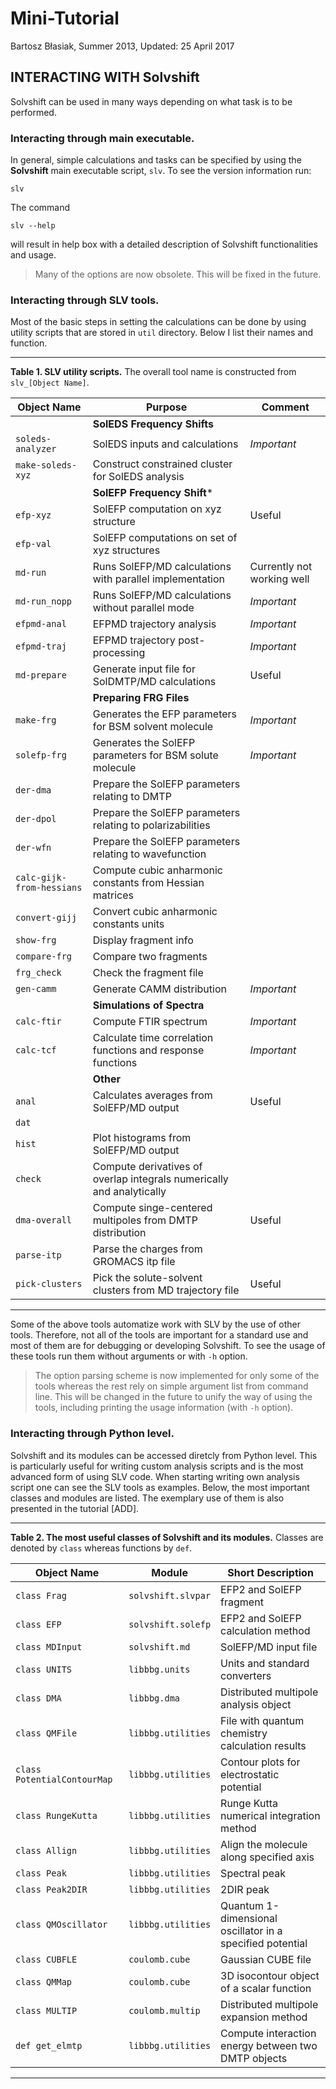 Mini-Tutorial
=============

Bartosz Błasiak, Summer 2013, Updated: 25 April 2017

INTERACTING WITH Solvshift
------------------------------

Solvshift can be used in many ways depending on what task is to be performed.


### Interacting through main executable.

In general, simple calculations and tasks can be specified by using the 
**Solvshift** main executable script, `slv`. 
To see the version information run:
```
slv
```
The command
```
slv --help
```
will result in help box with a detailed description of Solvshift functionalities and usage.
> Many of the options are now obsolete. This will be fixed in the future.

### Interacting through SLV tools.

Most of the basic steps in setting the calculations can be done by using utility scripts
that are stored in `util` directory. Below I list their names and function.

*******
**Table 1. SLV utility scripts.** The overall tool name is constructed from `slv_[Object Name]`.		

| Object Name                 | Purpose                                                     | Comment   |
| --------------------------- | ----------------------------------------------------------- | --------- |
|                             | **SolEDS Frequency Shifts**                                 |           |
|  `soleds-analyzer`          | SolEDS inputs and calculations                              | *Important* |
|  `make-soleds-xyz`          | Construct constrained cluster for SolEDS analysis           |           |
|                             | **SolEFP Frequency Shift***                                 |           |
|  `efp-xyz`                  | SolEFP computation on xyz structure                         | Useful    |
|  `efp-val`                  | SolEFP computations on set of xyz structures                |           |
|  `md-run`                   | Runs SolEFP/MD calculations with parallel implementation    | Currently not working well |
|  `md-run_nopp`              | Runs SolEFP/MD calculations without parallel mode           | *Important* |
|  `efpmd-anal`               | EFPMD trajectory analysis                                   | *Important* |
|  `efpmd-traj`               | EFPMD trajectory post-processing                            | *Important* |
|  `md-prepare`               | Generate input file for SolDMTP/MD calculations             | Useful    |
|                             | **Preparing FRG Files**                                     |           |
|  `make-frg`                 | Generates the EFP parameters for BSM solvent molecule       | *Important* |
|  `solefp-frg`               | Generates the SolEFP parameters for BSM solute molecule     | *Important* |
|  `der-dma`                  | Prepare the SolEFP parameters relating to DMTP              |           | 
|  `der-dpol`                 | Prepare the SolEFP parameters relating to polarizabilities  |           |
|  `der-wfn`                  | Prepare the SolEFP parameters relating to wavefunction      |           |
|  `calc-gijk-from-hessians`  | Compute cubic anharmonic constants from Hessian matrices    |           | 
|  `convert-gijj`             | Convert cubic anharmonic constants units                    |           |
|  `show-frg`                 | Display fragment info                                       |           |
|  `compare-frg`              | Compare two fragments                                       |           |
|  `frg_check`                | Check the fragment file                                     |           |
|  `gen-camm`                 | Generate CAMM distribution                                  | *Important* |
|                             | **Simulations of Spectra**                                  |           |
|  `calc-ftir`                | Compute FTIR spectrum                                       | *Important* |
|  `calc-tcf`                 | Calculate time correlation functions and response functions | *Important* |
|                             | **Other**                                                   |           |
|  `anal`                     | Calculates averages from SolEFP/MD output                   | Useful    |
|  `dat`                      | | |
|  `hist`                     | Plot histograms from SolEFP/MD output                       |           |
|  `check`                    | Compute derivatives of overlap integrals numerically and analytically | |
|  `dma-overall`              | Compute singe-centered multipoles from DMTP distribution    | Useful    |
|  `parse-itp`                | Parse the charges from GROMACS itp file                     |           |
|  `pick-clusters`            | Pick the solute-solvent clusters from MD trajectory file    | Useful    |

*******

Some of the above tools automatize work with SLV by the use of other tools. Therefore, not all 
of the tools are important for a standard use and most of them are for debugging or developing 
Solvshift. To see the usage of these tools run them without arguments or with `-h` option.
> The option parsing scheme is now implemented for only some of the tools whereas the rest
> rely on simple argument list from command line. This will be changed in the future to 
> unify the way of using the tools, including printing the usage information (with `-h` option).

### Interacting through Python level.

Solvshift and its modules can be accessed diretcly from Python level. 
This is particularly useful for writing custom analysis scripts and is the most 
advanced form of using SLV code. When starting writing own analysis script one can 
see the SLV tools as examples. Below, the most important classes and modules
are listed. The exemplary use of them is also presented in the tutorial [ADD].

*******
**Table 2. The most useful classes of Solvshift and its modules.** Classes are denoted by `class`
           whereas functions by `def`.

| Object Name                 | Module                                                      | Short Description   |
| --------------------------- | ----------------------------------------------------------- | --------- |
| `class Frag`                | `solvshift.slvpar` | EFP2 and SolEFP fragment |                        
| `class EFP`                 | `solvshift.solefp` | EFP2 and SolEFP calculation method |
| `class MDInput`             | `solvshift.md`     | SolEFP/MD input file | 
| `class UNITS`               | `libbbg.units`     | Units and standard converters | 
| `class DMA`                 | `libbbg.dma`       | Distributed multipole analysis object | 
| `class QMFile`              | `libbbg.utilities` | File with quantum chemistry calculation results |
| `class PotentialContourMap` | `libbbg.utilities` | Contour plots for electrostatic potential |
| `class RungeKutta`          | `libbbg.utilities` | Runge Kutta numerical integration method | 
| `class Allign`              | `libbbg.utilities` | Align the molecule along specified axis |
| `class Peak`                | `libbbg.utilities` | Spectral peak |
| `class Peak2DIR`            | `libbbg.utilities` | 2DIR peak |
| `class QMOscillator`        | `libbbg.utilities` | Quantum 1-dimensional oscillator in a specified potential |
| `class CUBFLE`              | `coulomb.cube`     | Gaussian CUBE file |
| `class QMMap`               | `coulomb.cube`     | 3D isocontour object of a scalar function                 |
| `class MULTIP`              | `coulomb.multip`   | Distributed multipole expansion method                    |
| `def get_elmtp`             | `libbbg.utilities` | Compute interaction energy between two DMTP objects |
*******






[ToDo lists]: https://github.com/globulion/slv/projects/1
